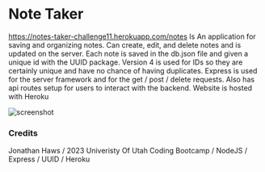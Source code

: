 # Note Taker

https://notes-taker-challenge11.herokuapp.com/notes Is An application for saving and organizing notes. Can create, edit, and delete notes and is updated on the server. Each note is saved in the db.json file and given a unique id with the UUID package. Version 4 is used for IDs so they are certainly unique and have no chance of having duplicates. Express is used for the server framework and for the get / post / delete requests. Also has api routes setup for users to interact with the backend. Website is hosted with Heroku 

![screenshot](https://user-images.githubusercontent.com/108207472/221377121-6b4ec7a2-5c55-4ce4-bdd8-d4346ec34ffc.PNG)

### Credits
Jonathan Haws / 2023 Univeristy Of Utah Coding Bootcamp / NodeJS / Express / UUID / Heroku
